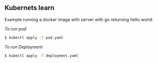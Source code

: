 ## Kubernets learn
Example running a docker image with server with go returning hello world.

*To run pod*
```bash
$ kubectl apply -f pod.yaml
```

*To run Deployment*
```bash
$ kubectl apply -f deployment.yaml
```